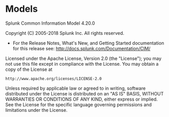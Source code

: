 # Models
Splunk Common Information Model 4.20.0

Copyright (C) 2005-2018 Splunk Inc. All rights reserved.

* For the Release Notes, What's New, and Getting Started documentation for this 
release see: 
     http://docs.splunk.com/Documentation/CIM/
 
Licensed under the Apache License, Version 2.0 (the "License");
you may not use this file except in compliance with the License.
You may obtain a copy of the License at
 
    http://www.apache.org/licenses/LICENSE-2.0
 
Unless required by applicable law or agreed to in writing, software
distributed under the License is distributed on an "AS IS" BASIS,
WITHOUT WARRANTIES OR CONDITIONS OF ANY KIND, either express or implied.
See the License for the specific language governing permissions and
limitations under the License.
